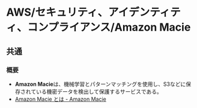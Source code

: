 # AWS/セキュリティ、アイデンティティ、コンプライアンス/Amazon Macie

## 共通

### 概要

- **Amazon Macie**は、機械学習とパターンマッチングを使用し、S3などに保存されている機密データを検出して保護するサービスである。
- [Amazon Macie とは - Amazon Macie](https://docs.aws.amazon.com/ja_jp/macie/latest/user/what-is-macie.html)
